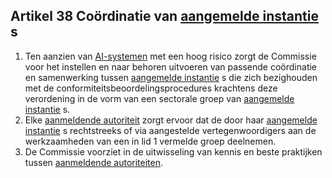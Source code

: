 ## Artikel 38 Coördinatie van [aangemelde instantie](a3.md#^aanins) s

1. Ten aanzien van [AI-systemen](a3.md#^ai-systeem) met een hoog risico zorgt de Commissie voor het instellen en naar behoren uitvoeren van passende coördinatie en samenwerking tussen [aangemelde instantie](a3.md#^aanins) s die zich bezighouden met de conformiteitsbeoordelingsprocedures krachtens deze verordening in de vorm van een sectorale groep van [aangemelde instantie](a3.md#^aanins) s.
2. Elke [aanmeldende autoriteit](a3.md#^aanmeldende) zorgt ervoor dat de door haar [aangemelde instantie](a3.md#^aanins) s rechtstreeks of via aangestelde vertegenwoordigers aan de werkzaamheden van een in lid 1 vermelde groep deelnemen.
3. De Commissie voorziet in de uitwisseling van kennis en beste praktijken tussen [aanmeldende autoriteiten](a3.md#^aanmeldende).